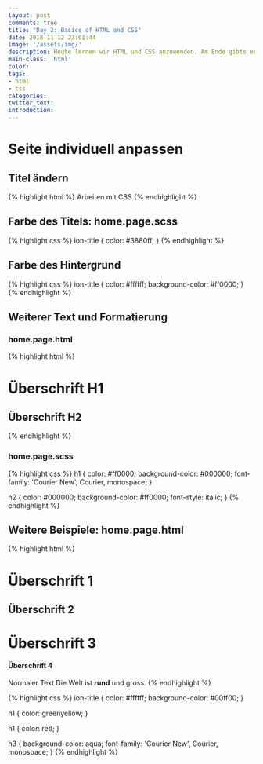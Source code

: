 ```yaml
---
layout: post
comments: true
title: "Day 2: Basics of HTML and CSS"
date: 2018-11-12 23:01:44
image: '/assets/img/'
description: Heute lernen wir HTML und CSS anzuwenden. Am Ende gibts es auch noch ein paar Übungen und Fragen
main-class: 'html'
color:
tags:
- html
- css
categories:
twitter_text:
introduction:
---
```


# Seite individuell anpassen

## Titel ändern

{% highlight html %}
<ion-title>Arbeiten mit CSS</ion-title>
{% endhighlight %}

## Farbe des Titels: home.page.scss

{% highlight css %}
ion-title {
	color: #3880ff;
}
{% endhighlight %}

## Farbe des Hintergrund

{% highlight css %}
ion-title {
	color: #ffffff;
	background-color: #ff0000;
}
{% endhighlight %}

## Weiterer Text und Formatierung

### home.page.html

{% highlight html %}
<ion-content padding>
	<h1>Überschrift H1</h1>
	<h2>Überschrift H2</h2>
</ion-content>
{% endhighlight %}

### home.page.scss

{% highlight css %}
h1 {
	color: #ff0000;
	background-color: #000000;
	font-family: 'Courier New', Courier, monospace;
}

h2 {
	color: #000000;
	background-color: #ff0000;
	font-style: italic;
}
{% endhighlight %}

## Weitere Beispiele: home.page.html

{% highlight html %}
<ion-content padding>
  <h1>Überschrift 1</h1>
  <h2>Überschrift 2</h2>
  <h1>Überschrift 3</h1>
  <h4>Überschrift 4</h4>

  Normaler Text
  Die Welt ist <b>rund</b> und gross.
</ion-content>
{% endhighlight %}


{% highlight css %}
ion-title {
    color: #ffffff;
    background-color: #00ff00;
}

h1 {
    color: greenyellow;
}

h1 {
    color: red;
}

h3 {
    background-color: aqua;
    font-family: 'Courier New', Courier, monospace;
}
{% endhighlight %}
